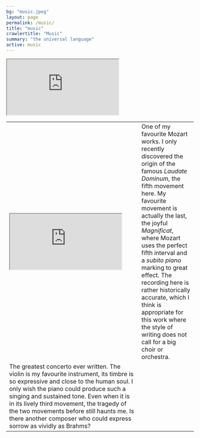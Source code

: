 ```yaml
---
bg: "music.jpeg"
layout: page
permalink: /music/
title: "music"
crawlertitle: "Music"
summary: "the universal language"
active: music
---
```

 <table style="width:100%">
<tr>
 <td>
   <iframe
  src="https://www.youtube.com/embed/BBkFmALFTBk">
  </iframe>
  </td>
  <td> One of my favourite Mozart works. I only recently discovered the origin of the famous <i>Laudate Dominum</i>, the fifth movement here. My favourite movement is actually the last, the joyful <i>Magnificat</i>, where Mozart uses the perfect fifth interval and a <i>subito piano</i> marking to great effect. The recording here is rather historically accurate, which I think is appropriate for this work where the style of writing does not call for a big choir or orchestra.
  </td>
</tr>
<tr>  
   <iframe
  src="https://www.youtube.com/embed/lJ1xKctJpQM">
  </iframe>
  </td>
  <td> The greatest concerto ever written. The violin is my favourite instrument, its timbre is so expressive and close to the human soul. I only wish the piano could produce such a singing and sustained tone. Even when it is in its lively third movement, the tragedy of the two movements before still haunts me. Is there another composer who could express sorrow as vividly as Brahms?
  </td>
</tr>
</table> 
